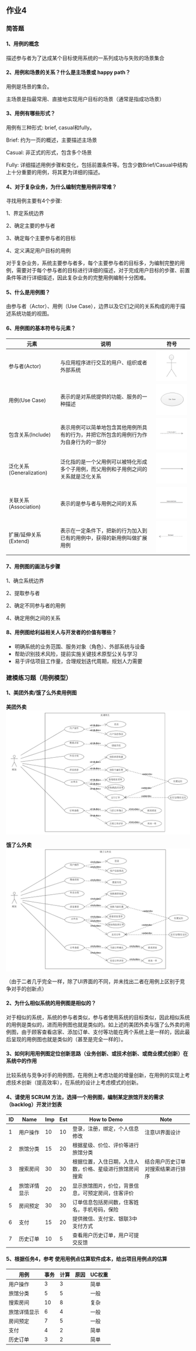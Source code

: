 ## 作业4

### 简答题

#### 1、用例的概念
描述参与者为了达成某个目标使用系统的一系列成功与失败的场景集合

#### 2、用例和场景的关系？什么是主场景或 happy path？
用例是场景的集合。

主场景是指最常用、直接地实现用户目标的场景（通常是指成功场景）

#### 3、用例有哪些形式？
用例有三种形式: brief, casual和fully。

Brief: 约为一页的概述，主要描述主场景

Casual: 非正式的形式，包含多个场景

Fully: 详细描述用例步骤和变化，包括前置条件等。包含少数Brief/Casual中结构上十分重要的用例，将其更为详细的描述。

#### 4、对于复杂业务，为什么编制完整用例非常难？
寻找用例主要有4个步骤:

1、界定系统边界

2、确定主要的参与者

3、确定每个主要参与者的目标

4、定义满足用户目标的用例

对于复杂业务，系统主要参与者多，每个主要参与者的目标多，为编制完整的用例，需要对于每个参与者的目标进行详细的描述，对于完成用户目标的步骤、前置条件等进行详细描述，因此复杂业务的完整用例编制十分困难。

#### 5、什么是用例图？
由参与者（Actor）、用例（Use Case），边界以及它们之间的关系构成的用于描述系统功能的视图。

#### 6、用例图的基本符号与元素？

|元素|说明|符号
-|-|-
|参与者(Actor)|与应用程序进行交互的用户、组织或者外部系统|![actor](actor.png)
|用例(Use Case)|表示的是对系统提供的功能、服务的一种描述|![case](case.png)
|包含关系(Include)|表示用例可以简单地包含其他用例所具有的行为，并把它所包含的用例行为作为自身行为的一部分|![include](include.png)
|泛化关系(Generalization)|泛化指的是一个父用例可以被特化形成多个子用例，而父用例和子用例之间的关系就是泛化关系|![generalization](generalization.png)
|关联关系(Association)|表示的是参与者与用例之间的关系|![association](association.png)
|扩展/延伸关系(Extend)|表示在一定条件下，把新的行为加入到已有的用例中，获得的新用例叫做扩展用例|![extend](extend.png)

#### 7、用例图的画法与步骤

1、确立系统边界

2、提取参与者

2、确定不同参与者的用例

4、确定用例之间的关系

#### 8、用例图给利益相关人与开发者的价值有哪些？

* 明确系统的业务范围、服务对象（角色）、外部系统与设备
* 帮助识别技术风险，提前实施关键技术原型公关与学习
* 易于评估项目工作量，合理规划迭代周期，规划人力需要

### 建模练习题（用例模型）

#### 1、美团外卖/饿了么外卖用例图

**美团外卖**
![美团外卖](美团外卖.JPG)

**饿了么外卖**
![饿了么](饿了么.JPG)

（由于二者几乎完全一样，除了UI界面的不同，并未找出二者在用例上区别于竞争对手的创新点）

#### 2、为什么相似系统的用例图是相似的？
对于相似的系统，系统的参与者类似，参与者使用系统的目标类似，因此相似系统的用例是类似的，进而用例图也就是类似的。如上述的美团外卖与饿了么外卖的用例图，由于顾客查看店家、添加订单、支付等功能在两个系统上是一样的，因此最后呈现的用例图也就是类似的（甚至是完全一样的）。

#### 3、如何利用用例图定位创新思路（业务创新、或技术创新、或商业模式创新）在系统中的作用
比较系统与竞争对手的用例图，在用例上考虑功能的增量创新，在用例的实现上考虑技术创新（提高效率），在系统的设计上考虑模式的创新。

#### 4、请使用 SCRUM 方法，选择一个用例图，编制某定旅馆开发的需求（backlog）开发计划表

|ID|Name|Imp|Est|How to Demo|Note
-|-|-|-|-|-
|1|用户操作|10|10|登录，注册，绑定，个人信息修改|注意UI界面设计
|2|旅馆分类|15|20|根据星级、价位、评价等进行旅馆分类|
|3|搜索房间|30|30|根据位置，入住日期，入住人数，价格、星级进行旅馆房间搜索|结合用户历史订单对搜索结果进行排序
|4|旅馆详情显示|20|20|显示旅馆图片，价位，背景信息，可预定房间，住客评价
|5|房间预定|30|30|订单信息包括房间数，住客姓名，手机号码，保险
|6|支付|15|20|提供微信、支付宝、银联3中支付方式
|7|历史订单|10|5|查看用户历史订单，用户可提交反馈


#### 5、根据任务4，参考 使用用例点估算软件成本，给出项目用例点的估算

|用例|事务|计算|原因|UC权重
-|-|-|-|-
用户操作|3|3||简单
旅馆分类|5|5||一般
搜索房间|10|8||复杂
旅馆详情显示|6|4||一般
房间预定|7|5||一般
支付|4|2||简单
历史订单|3|2||简单